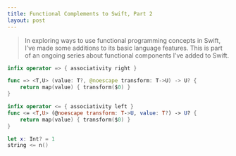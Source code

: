 ```yaml
---
title: Functional Complements to Swift, Part 2
layout: post
---
```

> In exploring ways to use functional programming concepts in Swift, I’ve made some additions to its basic language features. This is part of an ongoing series about functional components I’ve added to Swift. 

~~~ swift
infix operator => { associativity right }

func => <T,U> (value: T?, @noescape transform: T->U) -> U? {
    return map(value) { transform($0) }
}
~~~


~~~ swift
infix operator <= { associativity left }
func <= <T,U> (@noescape transform: T->U, value: T?) -> U? {
    return map(value) { transform($0) }
}
~~~


~~~ swift
let x: Int? = 1
string <= n()
~~~
